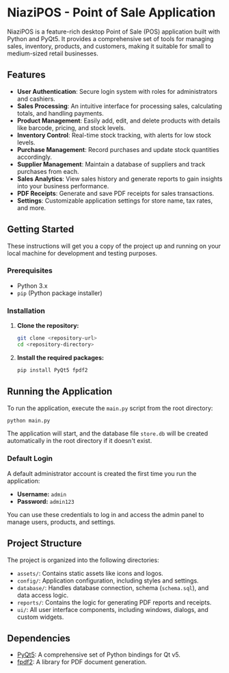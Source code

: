 # NiaziPOS - Point of Sale Application

NiaziPOS is a feature-rich desktop Point of Sale (POS) application built with Python and PyQt5. It provides a comprehensive set of tools for managing sales, inventory, products, and customers, making it suitable for small to medium-sized retail businesses.

## Features

- **User Authentication**: Secure login system with roles for administrators and cashiers.
- **Sales Processing**: An intuitive interface for processing sales, calculating totals, and handling payments.
- **Product Management**: Easily add, edit, and delete products with details like barcode, pricing, and stock levels.
- **Inventory Control**: Real-time stock tracking, with alerts for low stock levels.
- **Purchase Management**: Record purchases and update stock quantities accordingly.
- **Supplier Management**: Maintain a database of suppliers and track purchases from each.
- **Sales Analytics**: View sales history and generate reports to gain insights into your business performance.
- **PDF Receipts**: Generate and save PDF receipts for sales transactions.
- **Settings**: Customizable application settings for store name, tax rates, and more.

## Getting Started

These instructions will get you a copy of the project up and running on your local machine for development and testing purposes.

### Prerequisites

- Python 3.x
- `pip` (Python package installer)

### Installation

1. **Clone the repository:**
   ```bash
   git clone <repository-url>
   cd <repository-directory>
   ```

2. **Install the required packages:**
   ```bash
   pip install PyQt5 fpdf2
   ```

## Running the Application

To run the application, execute the `main.py` script from the root directory:

```bash
python main.py
```

The application will start, and the database file `store.db` will be created automatically in the root directory if it doesn't exist.

### Default Login

A default administrator account is created the first time you run the application:

- **Username:** `admin`
- **Password:** `admin123`

You can use these credentials to log in and access the admin panel to manage users, products, and settings.

## Project Structure

The project is organized into the following directories:

- `assets/`: Contains static assets like icons and logos.
- `config/`: Application configuration, including styles and settings.
- `database/`: Handles database connection, schema (`schema.sql`), and data access logic.
- `reports/`: Contains the logic for generating PDF reports and receipts.
- `ui/`: All user interface components, including windows, dialogs, and custom widgets.

## Dependencies

- [PyQt5](https://pypi.org/project/PyQt5/): A comprehensive set of Python bindings for Qt v5.
- [fpdf2](https://pypi.org/project/fpdf2/): A library for PDF document generation.
